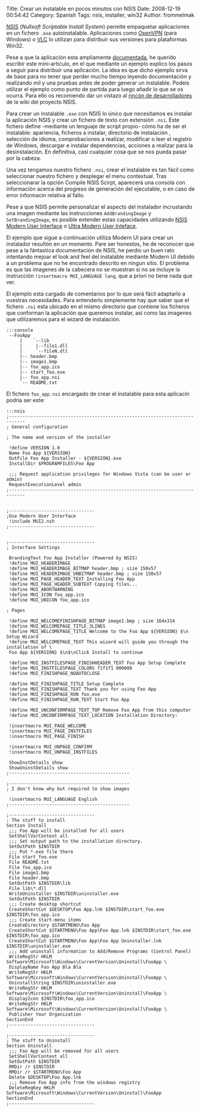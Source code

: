 Title: Crear un instalable en pocos minutos con NSIS
Date: 2008-12-19 00:54:42
Category: Spanish
Tags: nsis, installer, win32
Author: frommelmak

[NSIS](http://nsis.sourceforge.net/) (*Nullsoft Scriptable Install System*) permite empaquetar aplicaciones en un fichero `.exe` autoinstalable. Aplicaciones como [OpenVPN](http://www.openvpn.se/download.html) (para Windows) o [VLC](http://www.videolan.org/) lo utilizan para distribuir sus versiones para plataformas Win32.

Pese a que la aplicación esta ampliamente [documentada](http://nsis.sourceforge.net/Docs/), he querido escribir este mini-articulo, en el que mediante un ejemplo explico los pasos a seguir para distribuir una aplicación. La idea es que dicho ejemplo sirva de base para no tener que perder mucho tiempo leyendo documentación y realizando mil y una pruebas antes de poder generar un instalable. Podeis utilizar el ejemplo como punto de partida para luego añadir lo que se os ocurra. Para ello os recomiendo dar un vistazo al [rincón de desarrolladores](http://nsis.sourceforge.net/Developer_Center) de la wiki del proyecto NSIS.

Para crear un instalable `.exe` con NSIS lo único que necesitamos es instalar la aplicación NSIS y crear un fichero de texto con extensión `.nsi`. Este fichero define -mediante un lenguaje de script propio- cómo ha de ser el instalable: apariencia, ficheros a instalar, directorio de instalación , selección de idioma, comprobaciones a realizar, modificar o leer el registro de Windows, descargar e instalar dependencias, acciones a realizar para la desinstalación. En definitiva, casi cualquier cosa que se nos pueda pasar por la cabeza.

Una vez tengamos nuestro fichero `.nsi`, crear el instalable es tan fácil como seleccionar nuestro fichero y desplegar el menu contextual. Tras seleccionarar la opción Compile NSIS Scirpt, aparecerá una consola con información acerca del progreso de generación del ejecutable, o en caso de error informacin relativa al fallo.

Pese a que NSIS permite personalizar el aspecto del instalador incrustando una imagen mediante las instrucciones `AddBrandingImage` y `SetBrandingImage`, es posible extender estas capacidades utilizando [NSIS Modern User Interface](http://nsis.sourceforge.net/Docs/Modern%20UI%202/Readme.html) o [Ultra Modern User Inteface](http://ultramodernui.sourceforge.net/).

El ejemplo que sigue a continuación utiliza Modern UI para crear un instalador resultón en un momento. Pare ser honestos, he de reconocer que pese a la fántastica documentación de NSIS, he perdio un buen rato intentando mejoar el look and feel del instalable mediante Modern UI debido a un problema que no he encontrado descrito en ningun sitio. El problema es que las imagenes de la cabecera no se muestran si no se incluye la instrucción `!insertmacro MUI_LANGUAGE lang`, que a priori no tiene nada que ver.

El ejemplo esta cargado de comentarios por lo que será fácil adaptarlo a vuestras necesidades. Para entenderlo simplemente hay que saber que el fichero `.nsi` esta ubicado en el mismo directorio que contiene los ficheros que conforman la aplicación que queremos instalar, así como las imagenes que utilizaremos para el wizard de instalación.

    :::console
     --FooApp
         |    `--lib
         |     |--file1.dll
         |     `--fileN.dll
         |-- header.bmp
         |-- image1.bmp
         |-- foo_app.ico
         |-- start_foo.exe 
         |-- foo_app.nsi
         `-- README.txt

El fichero `foo_app.nsi` encargado de crear el instalable para esta aplicacin podria ser este:

    :::nsis
    ;----------------------------------------------------------------------------
    ; General configuration
    
    ; The name and version of the installer
    
     !define VERSION 1.0
     Name Foo App ${VERSION}
     OutFile Foo App Installer - ${VERSION}.exe
     InstallDir $PROGRAMFILES\Foo App
    
     ;;; Request application privileges for Windows Vista (can be user or admin)
     RequestExecutionLevel admin
    ;----------------------------------------------------------------------------
    
    
    ;--------------------------------
    ;Use Modern User Interface
     !include MUI2.nsh
    ;--------------------------------
    
    
    ;--------------------------------
    ; Interface Settings

     BrandingText Foo App Installer (Powered by NSIS)
     !define MUI_HEADERIMAGE
     !define MUI_HEADERIMAGE_BITMAP header.bmp ; size 150x57
     !define MUI_HEADERIMAGE_UNBITMAP header.bmp ; size 150x57
     !define MUI_PAGE_HEADER_TEXT Installing Foo App
     !define MUI_PAGE_HEADER_SUBTEXT Copying files...
     !define MUI_ABORTWARNING
     !define MUI_ICON foo_app.ico
     !define MUI_UNICON foo_app.ico
    
    ; Pages
    
     !define MUI_WELCOMEFINISHPAGE_BITMAP image1.bmp ; size 164x314
     !define MUI_WELCOMEPAGE_TITLE_3LINES
     !define MUI_WELCOMEPAGE_TITLE Welcome to the Foo App ${VERSION} $\n Setup Wizard
     !define MUI_WELCOMEPAGE_TEXT This wizard will guide you through the installation of \
     Foo App ${VERSION} $\n$\nClick Install to continue
    
     !define MUI_INSTFILESPAGE_FINISHHEADER_TEXT Foo App Setup Complete
     !define MUI_INSTFILESPAGE_COLORS f1f1f1 000000
     !define MUI_FINISHPAGE_NOAUTOCLOSE
    
     !define MUI_FINISHPAGE_TITLE Setup Complete
     !define MUI_FINISHPAGE_TEXT Thank you for using Foo App
     !define MUI_FINISHPAGE_RUN foo.exe
     !define MUI_FINISHPAGE_RUN_TEXT Start Foo App
     
     !define MUI_UNCONFIRMPAGE_TEXT_TOP Remove Foo App from this computer
     !define MUI_UNCONFIRMPAGE_TEXT_LOCATION Installation Directory:
    
     !insertmacro MUI_PAGE_WELCOME
     !insertmacro MUI_PAGE_INSTFILES
     !insertmacro MUI_PAGE_FINISH
    
     !insertmacro MUI_UNPAGE_CONFIRM
     !insertmacro MUI_UNPAGE_INSTFILES
    
     ShowInstDetails show
     ShowUninstDetails show
    ;---------------------------------------------
    
    ;---------------------------------------------
    ; I don't know why but required to show images
    
     !insertmacro MUI_LANGUAGE English
    ;---------------------------------------------
    
    ;--------------------------------
    ; The stuff to install
    Section Install
     ;;; Foo App will be installed for all users
     SetShellVarContext all
     ;;; Set output path to the installation directory.
     SetOutPath $INSTDIR
     ;;; Put *.exe file there
     File start_foo.exe
     File README.txt
     File foo_app.ico
     File image1.bmp
     File header.bmp
     SetOutPath $INSTDIR\lib
     File lib\*.dll
     WriteUninstaller $INSTDIR\uninstaller.exe
     SetOutPath $INSTDIR
     ;;; Create desktop shortcut
     CreateShortCut $DESKTOP\Foo App.lnk $INSTDIR\start_foo.exe  $INSTDIR\foo_app.ico
     ;;; Create start-menu items
     CreateDirectory $STARTMENU\Foo App
     CreateShortCut $STARTMENU\Foo App\Foo App.lnk $INSTDIR\start_foo.exe  $INSTDIR\foo_app.ico
     CreateShortCut $STARTMENU\Foo App\Foo App Uninstaller.lnk $INSTDIR\uninstaller.exe
     ;;; Add uninstall information to Add/Remove Programs (Control Panel)
     WriteRegStr HKLM Software\Microsoft\Windows\CurrentVersion\Uninstall\FooApp \
     DisplayName Foo App Bla Bla
     WriteRegStr HKLM Software\Microsoft\Windows\CurrentVersion\Uninstall\FooApp \
     UninstallString $INSTDIR\uninstaller.exe
     WriteRegStr HKLM Software\Microsoft\Windows\CurrentVersion\Uninstall\FooApp \
     DisplayIcon $INSTDIR\foo_app.ico
     WriteRegStr HKLM Software\Microsoft\Windows\CurrentVersion\Uninstall\FooApp \
     Publisher Your Organization
    SectionEnd
    ;--------------------------------
    
    ;--------------------------------
    ; The stuff to Uninstall
    Section Uninstall
     ;;; Foo App will be removed for all users
     SetShellVarContext all
     SetOutPath $INSTDIR
     RMDir /r $INSTDIR
     RMDir /r $STARTMENU\Foo App
     Delete $DESKTOP\Foo App.lnk
     ;;; Remove Foo App info from the windows registry
     DeleteRegKey HKLM Software\Microsoft\Windows\CurrentVersion\Uninstall\FooApp
    SectionEnd
    ;--------------------------------
